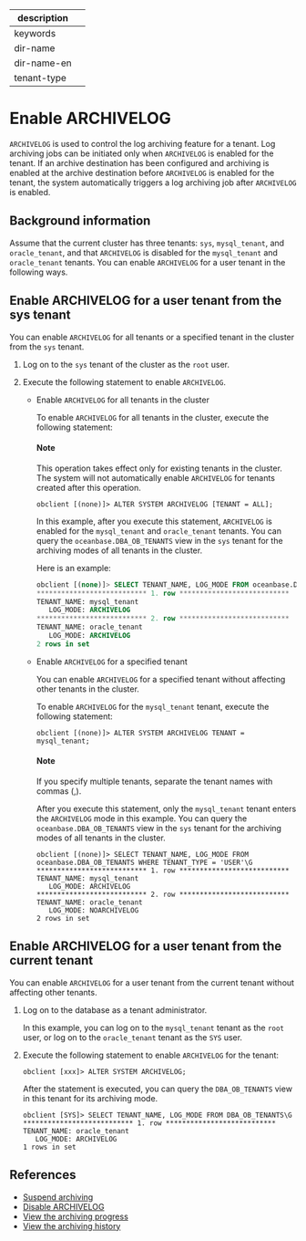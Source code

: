 |description||
|---|---|
|keywords||
|dir-name||
|dir-name-en||
|tenant-type||

# Enable ARCHIVELOG

`ARCHIVELOG` is used to control the log archiving feature for a tenant. Log archiving jobs can be initiated only when `ARCHIVELOG` is enabled for the tenant. If an archive destination has been configured and archiving is enabled at the archive destination before `ARCHIVELOG` is enabled for the tenant, the system automatically triggers a log archiving job after `ARCHIVELOG` is enabled.

## Background information

Assume that the current cluster has three tenants: `sys`, `mysql_tenant`, and `oracle_tenant`, and that `ARCHIVELOG` is disabled for the `mysql_tenant` and `oracle_tenant` tenants. You can enable `ARCHIVELOG` for a user tenant in the following ways.

## Enable ARCHIVELOG for a user tenant from the sys tenant

You can enable `ARCHIVELOG` for all tenants or a specified tenant in the cluster from the `sys` tenant.

1. Log on to the `sys` tenant of the cluster as the `root` user.

2. Execute the following statement to enable `ARCHIVELOG`.

   * Enable `ARCHIVELOG` for all tenants in the cluster

      To enable `ARCHIVELOG` for all tenants in the cluster, execute the following statement:

     <main id="notice" type='explain'>
     <h4>Note</h4>
     <p>This operation takes effect only for existing tenants in the cluster. The system will not automatically enable <code>ARCHIVELOG</code> for tenants created after this operation. </p>
     </main>

      ```shell
      obclient [(none)]> ALTER SYSTEM ARCHIVELOG [TENANT = ALL];
      ```

      In this example, after you execute this statement, `ARCHIVELOG` is enabled for the `mysql_tenant` and `oracle_tenant` tenants. You can query the `oceanbase.DBA_OB_TENANTS` view in the `sys` tenant for the archiving modes of all tenants in the cluster.

      Here is an example:

      ```sql
      obclient [(none)]> SELECT TENANT_NAME, LOG_MODE FROM oceanbase.DBA_OB_TENANTS WHERE TENANT_TYPE = 'USER'\G
      *************************** 1. row ***************************
      TENANT_NAME: mysql_tenant
         LOG_MODE: ARCHIVELOG
      *************************** 2. row ***************************
      TENANT_NAME: oracle_tenant
         LOG_MODE: ARCHIVELOG
      2 rows in set
      ```

   * Enable `ARCHIVELOG` for a specified tenant

      You can enable `ARCHIVELOG` for a specified tenant without affecting other tenants in the cluster.

      To enable `ARCHIVELOG` for the `mysql_tenant` tenant, execute the following statement:

      ```shell
      obclient [(none)]> ALTER SYSTEM ARCHIVELOG TENANT = mysql_tenant;
      ```

     <main id="notice" type='explain'>
     <h4>Note</h4>
     <p>If you specify multiple tenants, separate the tenant names with commas (,). </p>
     </main>

      After you execute this statement, only the `mysql_tenant` tenant enters the `ARCHIVELOG` mode in this example. You can query the `oceanbase.DBA_OB_TENANTS` view in the `sys` tenant for the archiving modes of all tenants in the cluster.

      ```shell
      obclient [(none)]> SELECT TENANT_NAME, LOG_MODE FROM oceanbase.DBA_OB_TENANTS WHERE TENANT_TYPE = 'USER'\G
      *************************** 1. row ***************************
      TENANT_NAME: mysql_tenant
         LOG_MODE: ARCHIVELOG
      *************************** 2. row ***************************
      TENANT_NAME: oracle_tenant
         LOG_MODE: NOARCHIVELOG
      2 rows in set
      ```

## Enable ARCHIVELOG for a user tenant from the current tenant

You can enable `ARCHIVELOG` for a user tenant from the current tenant without affecting other tenants.

1. Log on to the database as a tenant administrator.

   In this example, you can log on to the `mysql_tenant` tenant as the `root` user, or log on to the `oracle_tenant` tenant as the `SYS` user.

2. Execute the following statement to enable `ARCHIVELOG` for the tenant:

   ```shell
   obclient [xxx]> ALTER SYSTEM ARCHIVELOG;
   ```

   After the statement is executed, you can query the `DBA_OB_TENANTS` view in this tenant for its archiving mode.

   ```shell
   obclient [SYS]> SELECT TENANT_NAME, LOG_MODE FROM DBA_OB_TENANTS\G
   *************************** 1. row ***************************
   TENANT_NAME: oracle_tenant
      LOG_MODE: ARCHIVELOG
   1 rows in set
   ```

## References

* [Suspend archiving](320.suspend-the-archiving.md)
* [Disable ARCHIVELOG](../300.log-archive/400.close-the-log-archive-mode.md)
* [View the archiving progress](../300.log-archive/600.view-log-archive-progress.md)
* [View the archiving history](../300.log-archive/700.view-log-archive-history.md)